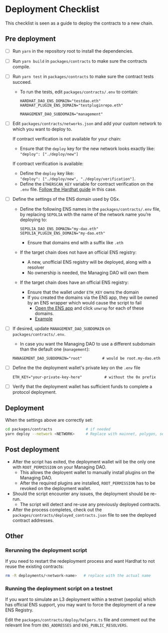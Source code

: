 # Deployment Checklist

This checklist is seen as a guide to deploy the contracts to a new chain.

## Pre deployment

- [ ] Run `yarn` in the repository root to install the dependencies.
- [ ] Run `yarn build` in `packages/contracts` to make sure the contracts compile.
- [ ] Run `yarn test` in `packages/contracts` to make sure the contract tests succeed.

  - To run the tests, edit `packages/contracts/.env` to contain:

    ```env
    HARDHAT_DAO_ENS_DOMAIN="testdao.eth"
    HARDHAT_PLUGIN_ENS_DOMAIN="testpluginrepo.eth"

    MANAGEMENT_DAO_SUBDOMAIN="management"
    ```

- [ ] Edit `packages/contracts/networks.json` and add your custom network to which you want to deploy to.

  If contract verification is not available for your chain:

  - Ensure that the `deploy` key for the new network looks exactly like: <br>
    `"deploy": ["./deploy/new"]`

  If contract verification is available:

  - Define the `deploy` key like: <br>
    `"deploy": ["./deploy/new", "./deploy/verification"]`.
  - Define the `ETHERSCAN_KEY` variable for contract verification on the `.env` file. [Follow the Hardhat guide](https://hardhat.org/hardhat-runner/plugins/nomicfoundation-hardhat-verify) in this case.

- [ ] Define the settings of the ENS domain used by OSx.

  - Define the following ENS names in the `packages/contracts/.env` file, by replacing `SEPOLIA` with the name of the network name you’re deploying to:

    ```env
    SEPOLIA_DAO_ENS_DOMAIN="my-dao.eth"
    SEPOLIA_PLUGIN_ENS_DOMAIN="my-dao.eth"
    ```

    - Ensure that domains end with a suffix like `.eth`

  - If the target chain does not have an official ENS registry:
    - A new, unofficial ENS registry will be deployed, along with a resolver
    - No ownership is needed, the Managing DAO will own them
  - If the target chain does have an official ENS registry:
    - Ensure that the wallet under `ETH_KEY` owns the domain
    - If you created the domains via the ENS app, they will be owned by an ENS wrapper which would cause the script to fail
      - [Open the ENS app](https://app.ens.domains/) and click `unwrap` for each of these domains.
      - [Example](https://app.ens.domains/morpheusplugin3.eth?tab=more)

- [ ] If desired, update `MANAGEMENT_DAO_SUBDOMAIN` on `packages/contracts/.env`.
  - In case you want the Managing DAO to use a different subdomain than the default one (`management`):
  ```env
  MANAGEMENT_DAO_SUBDOMAIN="root"         # would be root.my-dao.eth
  ```
- [ ] Define the the deployment wallet's private key on the `.env` file
  ```env
  ETH_KEY="your-private-key-here"          # without the 0x prefix
  ```
- [ ] Verify that the deployment wallet has sufficient funds to complete a protocol deployment.

## Deployment

When the settings above are correctly set:

```sh
cd packages/contracts               # if needed
yarn deploy --network <NETWORK>     # Replace with mainnet, polygon, sepolia, etc
```

## Post deployment

- After the script has exited, the deployment wallet will be the only one with `ROOT_PERMISSION` on your Managing DAO.
  - This allows the deployent wallet to manually install plugins on the Managing DAO.
  - After the required plugins are installed, `ROOT_PERMISSION` has to be revoked on the deployment wallet.
- Should the script encounter any issues, the deployment should be re-run.
  - The script will detect and re-use any previously deployed contracts.
- After the process completes, check out the `packages/contracts/deployed_contracts.json` file to see the deployed contract addresses.

## Other

### Rerunning the deployment script

If you need to restart the redeployment process and want Hardhat to not reuse the existing contracts:

```sh
rm -R deployments/<network-name>   # replace with the actual name
```

### Running the deployment script on a testnet

If you want to simulate an L3 deployment within a testnet (sepolia) which has official ENS support, you may want to force the deployment of a new ENS Registry.

Edit the `packages/contracts/deploy/helpers.ts` file and comment out the relevant line from `ENS_ADDRESSES` and `ENS_PUBLIC_RESOLVERS`.
